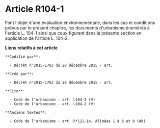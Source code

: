 # Article R104-1

Font l'objet d'une évaluation environnementale, dans les cas et conditions prévus par le présent chapitre, les documents
d'urbanisme énumérés à l'article L. 104-1 ainsi que ceux figurant dans la présente section en application de l'article L.
104-2.

**Liens relatifs à cet article**

	**Codifié par**:

	  - Décret n°2015-1783 du 28 décembre 2015 - art.

	**Créé par**:

	  - Décret n°2015-1783 du 28 décembre 2015 - art.

	**Cite**:

	  - Code de l'urbanisme - art. L104-1 (V)
	  - Code de l'urbanisme - art. L104-2 (V)

	**Anciens textes**:

	  - Code de l'urbanisme - art. R*121-14, Alinéas 1 à 6 et 8 (Ab)
